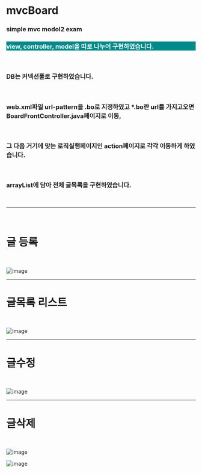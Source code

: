 # mvcBoard
<h3>simple mvc modol2 exam</h3>
<h3 style="background-color: darkcyan; color: white;">view, controller, model을 따로 나누어 구현하였습니다.</h3><br>
<h3>DB는 커넥션풀로 구현하였습니다.</h3><br>
<h3>web.xml파일 url-pattern을 .bo로 지정하였고 *.bo란 url를 가지고오면 BoardFrontController.java페이지로 이동,</h3><br>
<h3>그 다음 거기에 맞는 로직실행페이지인 action페이지로 각각 이동하게 하였습니다.</h3><br>
<h3>arrayList에 담아 전체 글목록을 구현하였습니다.</h3><br>
<hr>


<br>
<h1>글 등록</h1>
<br>

![image](https://user-images.githubusercontent.com/71121027/99363695-649ddd80-28f8-11eb-933d-e547b9086a0f.png)
<hr>
<h1>글목록 리스트</h1>
<br>

![image](https://user-images.githubusercontent.com/71121027/99364091-e68e0680-28f8-11eb-9037-9e7ece101b85.png)

<hr>
<h1>글수정</h1>
<br>

![image](https://user-images.githubusercontent.com/71121027/99364472-59977d00-28f9-11eb-89c3-b576c4e2dc2a.png)


<hr>
<h1>글삭제</h1>
<br>

![image](https://user-images.githubusercontent.com/71121027/99364658-94011a00-28f9-11eb-9bf7-3388de776c83.png)

![image](https://user-images.githubusercontent.com/71121027/99364823-c90d6c80-28f9-11eb-8f46-706bf1a89e3a.png)





